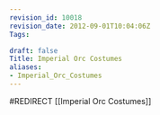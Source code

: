 ```yaml
---
revision_id: 10018
revision_date: 2012-09-01T10:04:06Z
Tags:

draft: false
Title: Imperial Orc Costumes
aliases:
- Imperial_Orc_Costumes
---
```

#REDIRECT [[Imperial Orc Costumes]]